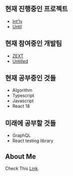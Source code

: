 
<!--
**morethanmin/morethanmin** is a ✨ _special_ ✨ repository because its `README.md` (this file) appears on your GitHub profile.

Here are some ideas to get you started:

- 🔭 I’m currently working on ...
- 🌱 I’m currently learning ...
- 👯 I’m looking to collaborate on ...
- 🤔 I’m looking for help with ...
- 💬 Ask me about ...
- 📫 How to reach me: ...
- 😄 Pronouns: ...
- ⚡ Fun fact: ...
-->

## 현재 진행중인 프로젝트

- [Int'ly](https://intly.oopy.io)
- [Until](https://github.com/untilled)

## 현재 참여중인 개발팀

- [ZEXT](https://github.com/ZZEXT)
- [Untilled](https://github.com/untilled)

## 현재 공부중인 것들

- Algorithm
- Typescript
- Javascript
- React 18

## 미래에 공부할 것들

- GraphQL
- React testing library

## About Me

Check This [Link](https://morethanmin.web.app/).
